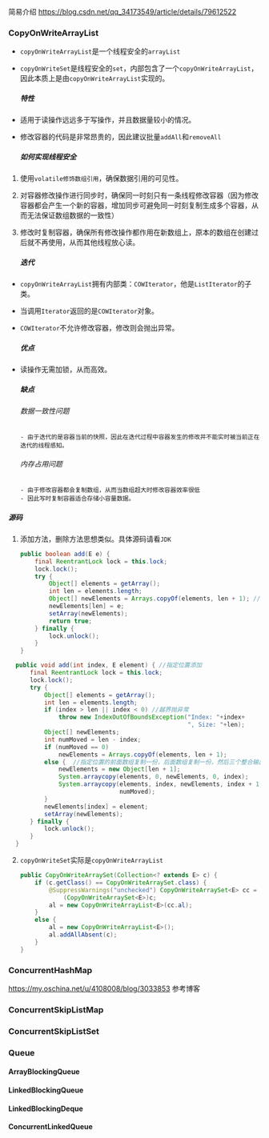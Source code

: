 简易介绍 https://blog.csdn.net/qq_34173549/article/details/79612522

### CopyOnWriteArrayList

- `copyOnWriteArrayList`是一个线程安全的`arrayList`

- `copyOnWriteSet`是线程安全的`set`，内部包含了一个`copyOnWriteArrayList`，因此本质上是由`copyOnWriteArrayList`实现的。

  ##### 特性

- 适用于读操作远远多于写操作，并且数据量较小的情况。
- 修改容器的代码是非常昂贵的，因此建议批量`addAll`和`removeAll`

  ##### 如何实现线程安全

1. 使用`volatile修饰数组引用`，确保数据引用的可见性。
2. 对容器修改操作进行同步时，确保同一时刻只有一条线程修改容器（因为修改容器都会产生一个新的容器，增加同步可避免同一时刻复制生成多个容器，从而无法保证数组数据的一致性）
3. 修改时复制容器，确保所有修改操作都作用在新数组上，原本的数组在创建过后就不再使用，从而其他线程放心读。

   #####  迭代

- `copyOnWriteArrayList`拥有内部类：`COWIterator`，他是`ListIterator`的子类。

- 当调用`Iterator`返回的是`COWIterator`对象。

- `COWIterator`不允许修改容器，修改则会抛出异常。

  ##### 优点

- 读操作无需加锁，从而高效。

  ##### 缺点
  ###### 	数据一致性问题
	  - 由于迭代的是容器当前的快照，因此在迭代过程中容器发生的修改并不能实时被当前正在迭代的线程感知。
  ###### 	内存占用问题
	  - 由于修改容器都会复制数组，从而当数组超大时修改容器效率很低
	  - 因此写时复制容器适合存储小容量数据。

##### 源码

1. 添加方法，删除方法思想类似。具体源码请看`JDK`

   ```java
   public boolean add(E e) {
       final ReentrantLock lock = this.lock;
       lock.lock();
       try {
           Object[] elements = getArray();
           int len = elements.length;
           Object[] newElements = Arrays.copyOf(elements, len + 1); // 原有数组长度+1，复制一个新数组，返回新的数组
           newElements[len] = e;
           setArray(newElements);
           return true;
       } finally {
           lock.unlock();
       }
   }
   ```

 ```java
   public void add(int index, E element) { //指定位置添加
       final ReentrantLock lock = this.lock;
       lock.lock();
       try {
           Object[] elements = getArray();
           int len = elements.length;
           if (index > len || index < 0) //越界抛异常
               throw new IndexOutOfBoundsException("Index: "+index+
                                                   ", Size: "+len);
           Object[] newElements;   
           int numMoved = len - index;
           if (numMoved == 0)
               newElements = Arrays.copyOf(elements, len + 1);  
           else {  //指定位置的前面数组复制一份，后面数组复制一份，然后三个整合输出新数组
               newElements = new Object[len + 1];
               System.arraycopy(elements, 0, newElements, 0, index);
               System.arraycopy(elements, index, newElements, index + 1,
                                numMoved);
           }
           newElements[index] = element;
           setArray(newElements);
       } finally {
           lock.unlock();
       }
   }
 ```

2. `copyOnWriteSet`实际是`copyOnWriteArrayList`

   ```java
   public CopyOnWriteArraySet(Collection<? extends E> c) {
       if (c.getClass() == CopyOnWriteArraySet.class) {
           @SuppressWarnings("unchecked") CopyOnWriteArraySet<E> cc =
               (CopyOnWriteArraySet<E>)c;
           al = new CopyOnWriteArrayList<E>(cc.al);
       }
       else {
           al = new CopyOnWriteArrayList<E>();
           al.addAllAbsent(c);
       }
   }
   ```

### ConcurrentHashMap

https://my.oschina.net/u/4108008/blog/3033853 参考博客

### ConcurrentSkipListMap

### ConcurrentSkipListSet

### Queue

#### ArrayBlockingQueue

#### LinkedBlockingQueue

#### LinkedBlockingDeque

#### ConcurrentLinkedQueue



